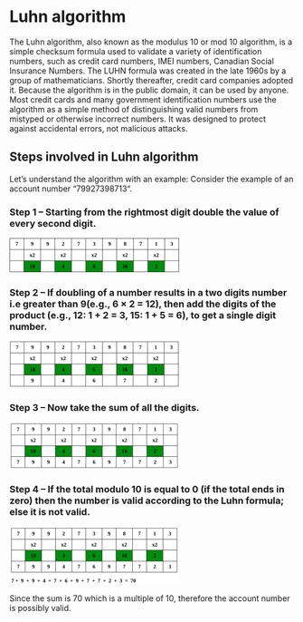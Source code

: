 # Luhn algorithm
The Luhn algorithm, also known as the modulus 10 or mod 10 algorithm, is a simple checksum formula used to validate a variety of identification numbers, such as credit card numbers, IMEI numbers, Canadian Social Insurance Numbers. The LUHN formula was created in the late 1960s by a group of mathematicians. Shortly thereafter, credit card companies adopted it. Because the algorithm is in the public domain, it can be used by anyone. Most credit cards and many government identification numbers use the algorithm as a simple method of distinguishing valid numbers from mistyped or otherwise incorrect numbers. It was designed to protect against accidental errors, not malicious attacks.

## Steps involved in Luhn algorithm
Let’s understand the algorithm with an example:
Consider the example of an account number “79927398713“.

### Step 1 – Starting from the rightmost digit double the value of every second digit.
![step-1](docs/step-1.png)



### Step 2 – If doubling of a number results in a two digits number i.e greater than 9(e.g., 6 × 2 = 12), then add the digits of the product (e.g., 12: 1 + 2 = 3, 15: 1 + 5 = 6), to get a single digit number.

![step-2](docs/step-2.png)


### Step 3 – Now take the sum of all the digits.
![step-3](docs/step-3.png)


### Step 4 – If the total modulo 10 is equal to 0 (if the total ends in zero) then the number is valid according to the Luhn formula; else it is not valid.
![step-4](docs/step-4.png)


Since the sum is 70 which is a multiple of 10, therefore the account number is possibly valid.
